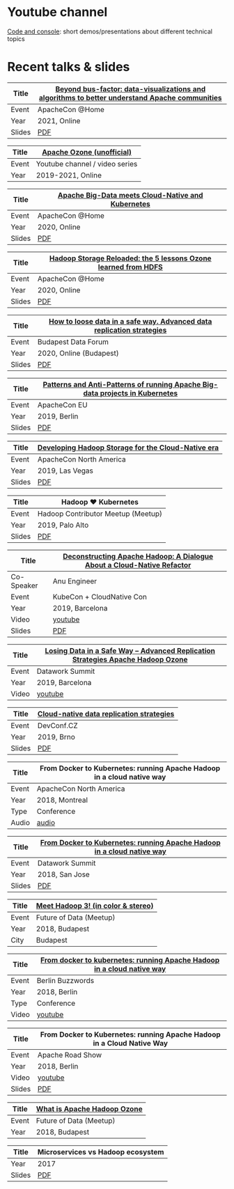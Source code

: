 # Youtube channel

[Code and console](https://www.youtube.com/channel/UCSOC-9P5VUox2lS9H9MyCLQ): short demos/presentations about different technical topics

# Recent talks & slides

| Title      | [Beyond bus-factor: data-visualizations and algorithms to better understand Apache communities](https://www.apachecon.com/acah2021/tracks/community.html#T1540)
|------------|-----------------|
| Event      | ApacheCon @Home
| Year       | 2021, Online
| Slides     | [PDF](./slides/community2021.pdf)


| Title      | [Apache Ozone (unofficial)](https://www.youtube.com/c/ApacheOzoneunofficial)
|------------|-----------------|
| Event      | Youtube channel / video series
| Year       | 2019-2021, Online


| Title      | [Apache Big-Data meets Cloud-Native and Kubernetes](https://www.apachecon.com/acah2020/tracks/bigdata-2.html)
|------------|-----------------|
| Event      | ApacheCon @Home
| Year       | 2020, Online
| Slides     | [PDF](./slides/flokkr.pdf)


| Title      | [Hadoop Storage Reloaded: the 5 lessons Ozone learned from HDFS](https://www.apachecon.com/acah2020/tracks/bigdata-1.html)
|------------|-----------------|
| Event      | ApacheCon @Home
| Year       | 2020, Online
| Slides     | [PDF](./slides/ozonetop5.pdf)


| Title      | [How to loose data in a safe way. Advanced data replication strategies](https://budapestdata.hu/2020/hu/program/eloadasok/elek-marton-cloudera/)
|------------|-----------------|
| Event      | Budapest Data Forum
| Year       | 2020, Online (Budapest)
| Slides     | [PDF](./slides/loosed.pdf)



| Title      | [Patterns and Anti-Patterns of running Apache Big-data projects in Kubernetes](https://aceu19.apachecon.com/session/patterns-and-anti-patterns-running-apache-bigdata-projects-kubernetes)
|------------|-----------------|
| Event      | ApacheCon EU
| Year       | 2019, Berlin
| Slides     | [PDF](./slides/apacheconeu19.pdf)


| Title      | [Developing Hadoop Storage for the Cloud-Native era](https://www.apachecon.com/acna19/s/#/scheduledEvent/1177)
|------------|-----------------|
| Event      | ApacheCon North America
| Year       | 2019, Las Vegas
| Slides     | [PDF](./slides/ApacheCon_NA_2019_Hadoop_Storage_in_Cloud-native_environments.pdf)


| Title      | Hadoop ♥ Kubernetes
|------------|-----------------|
| Event      | Hadoop Contributor Meetup (Meetup)
| Year       | 2019, Palo Alto
| Slides     | [PDF](./slides/palo_alto_meetup_2019.pdf)


| Title      | [Deconstructing Apache Hadoop: A Dialogue About a Cloud-Native Refactor](https://kccnceu19.sched.com/event/MPYI/deconstructing-apache-hadoop-a-dialogue-about-a-cloud-native-refactor-anu-engineer-marton-elek-cloudera)
|------------|-----------------|
| Co-Speaker | Anu Engineer
| Event      | KubeCon + CloudNative Con
| Year       | 2019, Barcelona
| Video      | [youtube](https://www.youtube.com/watch?v=-LQDbT_HSfo)
| Slides     | [PDF](./slides/kubecon2019.pdf)


| Title      | [Losing Data in a Safe Way – Advanced Replication Strategies Apache Hadoop Ozone](https://dataworkssummit.com/barcelona-2019/session/losing-data-the-in-a-safe-way-advanced-replication-strategies-in-apache-hadoop-ozone/)
|------------|-----------------|
| Event      | Datawork Summit
| Year       | 2019, Barcelona
| Video      | [youtube](https://www.youtube.com/watch?v=-LQDbT_HSfo)
  
  
| Title      | [Cloud-native data replication strategies](https://devconfcz2019.sched.com/event/Jco8/cloud-native-data-replication-strategies)
|------------|-----------------|
| Event      | DevConf.CZ
| Year       | 2019, Brno
| Slides     | [PDF](./slides/devconf.pdf)


| Title      | From Docker to Kubernetes: running Apache Hadoop in a cloud native way
|------------|-----------------|
| Event      | ApacheCon North America
| Year       | 2018, Montreal
| Type       | Conference
| Audio      | [audio](https://feathercast.apache.org/2018/09/27/from-docker-to-kubernetes-running-apache-hadoop-in-a-cloud-native-way-marton-elek/)


| Title      | [From Docker to Kubernetes: running Apache Hadoop in a cloud native way](https://dataworkssummit.com/barcelona-2019/session/losing-data-the-in-a-safe-way-advanced-replication-strategies-in-apache-hadoop-ozone/)
|------------|-----------------|
| Event      | Datawork Summit
| Year       | 2018, San Jose
| Slides     | [PDF](./slides/dws18sj.pdf)
  
  
| Title      | [Meet Hadoop 3! (in color & stereo)](https://www.meetup.com/futureofdata-budapest/events/248022437)
|------------|-----------------|
| Event      | Future of Data (Meetup)
| Year       | 2018, Budapest
| City       | Budapest


| Title      | [From docker to kubernetes: running Apache Hadoop in a cloud native way](https://berlinbuzzwords.de/18/session/docker-kubernetes-running-apache-hadoop-cloud-native-way) 
|------------|-----------------|
| Event      | Berlin Buzzwords
| Year       | 2018, Berlin
| Type       | Conference
| Video      | [youtube](https://www.youtube.com/watch?v=Fs-zcR-sOJY)


| Title      | From Docker to Kubernetes: running Apache Hadoop in a Cloud Native Way
|------------|-----------------|
| Event      | Apache Road Show
| Year       | 2018, Berlin
| Video      | [youtube](https://www.youtube.com/watch?v=ySDjSLeWzNw)
| Slides     | [PDF](./slides/apachedockerhadoop.pdf)


| Title      | [What is Apache Hadoop Ozone](https://www.meetup.com/futureofdata-budapest/events/256467175/)
|------------|-----------------|
| Event      | Future of Data (Meetup)
| Year       | 2018, Budapest

| Title      | Microservices vs Hadoop ecosystem
|------------|-----------------|
| Year       | 2017
| Slides     | [PDF](./slides/MicroServicesVsHadoop-Short.pdf)
